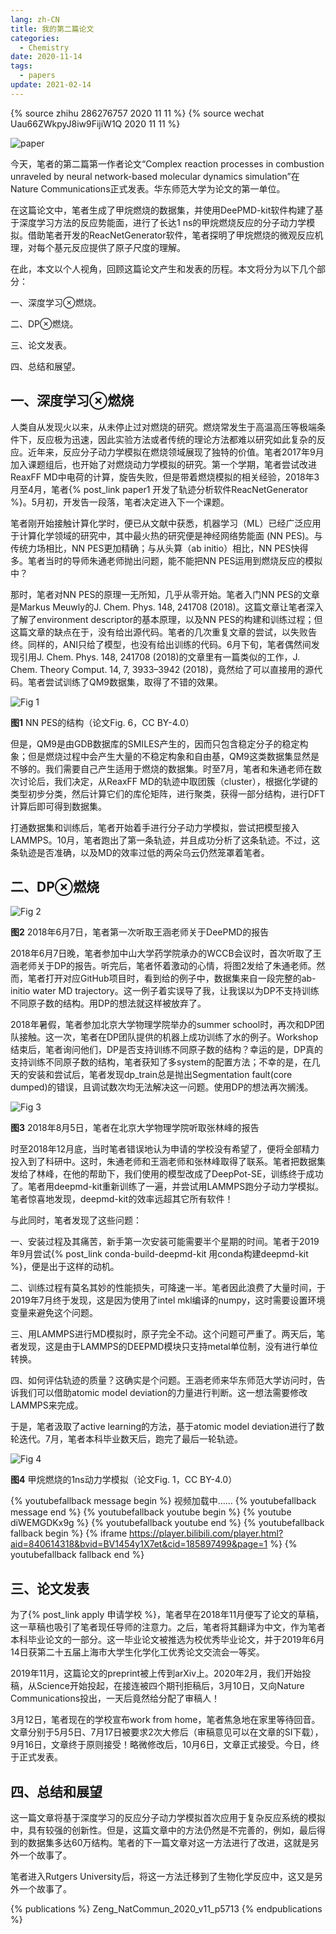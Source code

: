 ```yaml
---
lang: zh-CN
title: 我的第二篇论文
categories:
  - Chemistry
date: 2020-11-14
tags:
  - papers
update: 2021-02-14
---
```

{% source zhihu 286276757 2020 11 11 %}
{% source wechat Uau66ZWkpyJ8iw9FijiW1Q 2020 11 11 %}

![paper](https://api.njzjz.win/1axn45xLHDJZ1EVWb3fokP-6AxJKcFb2S)

今天，笔者的第二篇第一作者论文“Complex reaction processes in combustion unraveled by neural network-based molecular dynamics simulation”在Nature Communications正式发表。华东师范大学为论文的第一单位。

在这篇论文中，笔者生成了甲烷燃烧的数据集，并使用DeePMD-kit软件构建了基于深度学习方法的反应势能面，进行了长达1 ns的甲烷燃烧反应的分子动力学模拟。借助笔者开发的ReacNetGenerator软件，笔者探明了甲烷燃烧的微观反应机理，对每个基元反应提供了原子尺度的理解。

在此，本文以个人视角，回顾这篇论文产生和发表的历程。<!--more-->本文将分为以下几个部分：

一、深度学习⊗燃烧。

二、DP⊗燃烧。

三、论文发表。

四、总结和展望。

## 一、深度学习⊗燃烧

人类自从发现火以来，从未停止过对燃烧的研究。燃烧常发生于高温高压等极端条件下，反应极为迅速，因此实验方法或者传统的理论方法都难以研究如此复杂的反应。近年来，反应分子动力学模拟在燃烧领域展现了独特的价值。笔者2017年9月加入课题组后，也开始了对燃烧动力学模拟的研究。第一个学期，笔者尝试改进ReaxFF MD中电荷的计算，旋告失败，但是带着燃烧模拟的相关经验，2018年3月至4月，笔者{% post_link paper1 开发了轨迹分析软件ReacNetGenerator %}。5月初，开发告一段落，笔者决定进入下一个课题。

笔者刚开始接触计算化学时，便已从文献中获悉，机器学习（ML）已经广泛应用于计算化学领域的研究中，其中最火热的研究便是神经网络势能面 (NN PES)。与传统力场相比，NN PES更加精确；与从头算（ab initio）相比，NN PES快得多。笔者当时的导师朱通老师抛出问题，能不能把NN PES运用到燃烧反应的模拟中？

那时，笔者对NN PES的原理一无所知，几乎从零开始。笔者入门NN PES的文章是Markus Meuwly的J. Chem. Phys. 148, 241708 (2018)。这篇文章让笔者深入了解了environment descriptor的基本原理，以及NN PES的构建和训练过程；但这篇文章的缺点在于，没有给出源代码。笔者的几次重复文章的尝试，以失败告终。同样的，ANI只给了模型，也没有给出训练的代码。6月下旬，笔者偶然间发现引用J. Chem. Phys. 148, 241708 (2018)的文章里有一篇类似的工作，J. Chem. Theory Comput. 14, 7, 3933–3942 (2018)，竟然给了可以直接用的源代码。笔者尝试训练了QM9数据集，取得了不错的效果。

![Fig 1](https://media.springernature.com/full/springer-static/image/art%3A10.1038%2Fs41467-020-19497-z/MediaObjects/41467_2020_19497_Fig6_HTML.png)

**图1** NN PES的结构（论文Fig. 6，CC BY-4.0）

但是，QM9是由GDB数据库的SMILES产生的，因而只包含稳定分子的稳定构象；但是燃烧过程中会产生大量的不稳定构象和自由基，QM9这类数据集显然是不够的。我们需要自己产生适用于燃烧的数据集。时至7月，笔者和朱通老师在数次讨论后，我们决定，从ReaxFF MD的轨迹中取团簇（cluster），根据化学键的类型初步分类，然后计算它们的库伦矩阵，进行聚类，获得一部分结构，进行DFT计算后即可得到数据集。

打通数据集和训练后，笔者开始着手进行分子动力学模拟，尝试把模型接入LAMMPS。10月，笔者跑出了第一条轨迹，并且成功分析了这条轨迹。不过，这条轨迹是否准确，以及MD的效率过低的两朵乌云仍然笼罩着笔者。

## 二、DP⊗燃烧

![Fig 2](https://api.njzjz.win/1zXvMLoHiSUPHojC2kkx-dM2oKrMVozZ8)

**图2** 2018年6月7日，笔者第一次听取王涵老师关于DeePMD的报告

2018年6月7日晚，笔者参加中山大学药学院承办的WCCB会议时，首次听取了王涵老师关于DP的报告。听完后，笔者怀着激动的心情，将图2发给了朱通老师。然而，笔者打开对应GitHub项目时，看到给的例子中，数据集来自一段完整的ab-initio water MD trajectory。这一例子着实误导了我，让我误以为DP不支持训练不同原子数的结构。用DP的想法就这样被放弃了。

2018年暑假，笔者参加北京大学物理学院举办的summer school时，再次和DP团队接触。这一次，笔者在DP团队提供的机器上成功训练了水的例子。Workshop结束后，笔者询问他们，DP是否支持训练不同原子数的结构？幸运的是，DP真的支持训练不同原子数的结构，笔者获知了多system的配置方法；不幸的是，在几天的安装和尝试后，笔者发现dp_train总是抛出Segmentation fault(core dumped)的错误，且调试数次均无法解决这一问题。使用DP的想法再次搁浅。

![Fig 3](https://api.njzjz.win/1W2taWF0ibl-EnavudDSIIS1Wcze1ftBZ)

**图3** 2018年8月5日，笔者在北京大学物理学院听取张林峰的报告

时至2018年12月底，当时笔者错误地认为申请的学校没有希望了，便将全部精力投入到了科研中。这时，朱通老师和王涵老师和张林峰取得了联系。笔者把数据集发给了林峰，在他的帮助下，我们使用的模型改成了DeepPot-SE，训练终于成功了。笔者用deepmd-kit重新训练了一遍，并尝试用LAMMPS跑分子动力学模拟。笔者惊喜地发现，deepmd-kit的效率远超其它所有软件！

与此同时，笔者发现了这些问题：

一、安装过程及其痛苦，新手第一次安装可能需要半个星期的时间。笔者于2019年9月尝试{% post_link conda-build-deepmd-kit 用conda构建deepmd-kit %}，便是出于这样的动机。

二、训练过程有莫名其妙的性能损失，可降速一半。笔者因此浪费了大量时间，于2019年7月终于发现，这是因为使用了intel mkl编译的numpy，这时需要设置环境变量来避免这个问题。

三、用LAMMPS进行MD模拟时，原子完全不动。这个问题可严重了。两天后，笔者发现，这是由于LAMMPS的DEEPMD模块只支持metal单位制，没有进行单位转换。

四、如何评估轨迹的质量？这确实是个问题。王涵老师来华东师范大学访问时，告诉我们可以借助atomic model deviation的力量进行判断。这一想法需要修改LAMMPS来完成。

于是，笔者汲取了active learning的方法，基于atomic model deviation进行了数轮迭代。7月，笔者本科毕业数天后，跑完了最后一轮轨迹。

![Fig 4](https://media.springernature.com/full/springer-static/image/art%3A10.1038%2Fs41467-020-19497-z/MediaObjects/41467_2020_19497_Fig1_HTML.png)

**图4** 甲烷燃烧的1ns动力学模拟（论文Fig. 1，CC BY-4.0）

{% youtubefallback message begin %}
视频加载中……
{% youtubefallback message end %}
{% youtubefallback youtube begin %}
{% youtube diWEMGDKx9g %}
{% youtubefallback youtube end %}
{% youtubefallback fallback begin %}
{% iframe https://player.bilibili.com/player.html?aid=840614318&bvid=BV1454y1X7et&cid=185897499&page=1 %}
{% youtubefallback fallback end %}

## 三、论文发表

为了{% post_link apply 申请学校 %}，笔者早在2018年11月便写了论文的草稿，这一草稿也吸引了笔者现任导师的注意力。之后，笔者将其翻译为中文，作为笔者本科毕业论文的一部分。这一毕业论文被推选为校优秀毕业论文，并于2019年6月14日获第二十五届上海市大学生化学化工优秀论文交流会一等奖。

2019年11月，这篇论文的preprint被上传到arXiv上。2020年2月，我们开始投稿，从Science开始投起，在接连被四个期刊拒稿后，3月10日，又向Nature Communications投出，一天后竟然给分配了审稿人！

3月12日，笔者现在的学校宣布work from home，笔者焦急地在家里等待回音。文章分别于5月5日、7月17日被要求2次大修后（审稿意见可以在文章的SI下载），9月16日，文章终于原则接受！略微修改后，10月6日，文章正式接受。今日，终于正式发表。

## 四、总结和展望

这一篇文章将基于深度学习的反应分子动力学模拟首次应用于复杂反应系统的模拟中，具有较强的创新性。但是，这篇文章中的方法仍然是不完善的，例如，最后得到的数据集多达60万结构。笔者的下一篇文章对这一方法进行了改进，这就是另外一个故事了。

笔者进入Rutgers University后，将这一方法迁移到了生物化学反应中，这又是另外一个故事了。

{% publications %}
Zeng_NatCommun_2020_v11_p5713
{% endpublications %}

